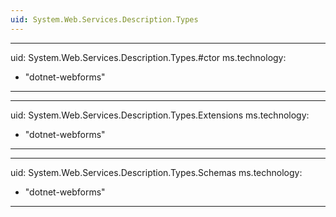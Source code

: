 ```yaml
---
uid: System.Web.Services.Description.Types
---
```


---
uid: System.Web.Services.Description.Types.#ctor
ms.technology: 
  - "dotnet-webforms"
---

---
uid: System.Web.Services.Description.Types.Extensions
ms.technology: 
  - "dotnet-webforms"
---

---
uid: System.Web.Services.Description.Types.Schemas
ms.technology: 
  - "dotnet-webforms"
---
